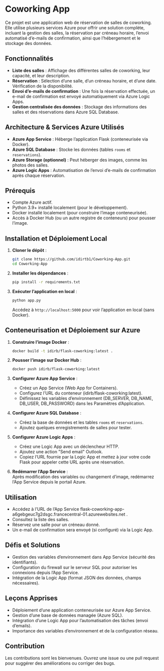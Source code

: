 # Coworking App

Ce projet est une application web de réservation de salles de coworking. Elle utilise plusieurs services Azure pour offrir une solution complète, incluant la gestion des salles, la réservation par créneau horaire, l’envoi automatisé d’e-mails de confirmation, ainsi que l’hébergement et le stockage des données.

## Fonctionnalités

- **Liste des salles** : Affichage des différentes salles de coworking, leur capacité, et leur description.
- **Réservation** : Sélection d’une salle, d’un créneau horaire, et d’une date. Vérification de la disponibilité.
- **Envoi d’e-mails de confirmation** : Une fois la réservation effectuée, un e-mail de confirmation est envoyé automatiquement via Azure Logic Apps.
- **Gestion centralisée des données** : Stockage des informations des salles et des réservations dans Azure SQL Database.

## Architecture & Services Azure Utilisés

- **Azure App Service** : Héberge l’application Flask (conteneurisée via Docker).
- **Azure SQL Database** : Stocke les données (tables `rooms` et `reservations`).
- **Azure Storage (optionnel)** : Peut héberger des images, comme les photos des salles.
- **Azure Logic Apps** : Automatisation de l’envoi d’e-mails de confirmation après chaque réservation.

## Prérequis

- Compte Azure actif.
- Python 3.9+ installé localement (pour le développement).
- Docker installé localement (pour construire l’image conteneurisée).
- Accès à Docker Hub (ou un autre registre de conteneurs) pour pousser l’image.

## Installation et Déploiement Local

1. **Cloner le dépôt** :  
   ```bash
   git clone https://github.com/idirtb1/Coworking-App.git
   cd Coworking-App
   ```

2. **Installer les dépendances** :  
   ```bash
   pip install -r requirements.txt
   ```
   
3. **Exécuter l’application en local** :  
   ```bash
   python app.py
   ```
   Accédez à `http://localhost:5000` pour voir l’application en local (sans Docker).

## Conteneurisation et Déploiement sur Azure

1. **Construire l’image Docker** :  
   ```bash
   docker build -t idirb/flask-coworking:latest .
   ```

2. **Pousser l’image sur Docker Hub** :  
   ```bash
   docker push idirb/flask-coworking:latest
   ```

3. **Configurer Azure App Service** :  
   - Créez un App Service (Web App for Containers).
   - Configurez l’URL du conteneur (idirb/flask-coworking:latest).
   - Définissez les variables d’environnement (DB_SERVER, DB_NAME, DB_USER, DB_PASSWORD) dans les Paramètres d’Application.

4. **Configurer Azure SQL Database** :  
   - Créez la base de données et les tables `rooms` et `reservations`.
   - Ajoutez quelques enregistrements de salles pour tester.

5. **Configurer Azure Logic Apps** :  
   - Créez une Logic App avec un déclencheur HTTP.
   - Ajoutez une action "Send email" Outlook.
   - Copiez l’URL fournie par la Logic App et mettez à jour votre code Flask pour appeler cette URL après une réservation.

6. **Redémarrer l’App Service** :  
   Après modification des variables ou changement d’image, redémarrez l’App Service depuis le portail Azure.

## Utilisation

- Accédez à l’URL de l’App Service flask-coworking-app-a6gebgeuc7g2dsgc.francecentral-01.azurewebsites.net .
- Consultez la liste des salles.
- Réservez une salle pour un créneau donné.
- Un e-mail de confirmation sera envoyé (si configuré) via la Logic App.

## Défis et Solutions

- Gestion des variables d’environnement dans App Service (sécurité des identifiants).
- Configuration du firewall sur le serveur SQL pour autoriser les connexions depuis l’App Service.
- Intégration de la Logic App (format JSON des données, champs nécessaires).

## Leçons Apprises

- Déploiement d’une application conteneurisée sur Azure App Service.
- Gestion d’une base de données managée (Azure SQL).
- Intégration d’une Logic App pour l’automatisation des tâches (envoi d’emails).
- Importance des variables d’environnement et de la configuration réseau.

## Contribution

Les contributions sont les bienvenues. Ouvrez une issue ou une pull request pour suggérer des améliorations ou corriger des bugs.
